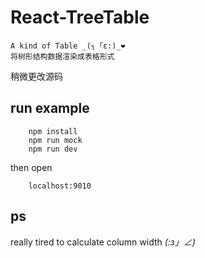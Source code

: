 # React-TreeTable
    A kind of Table _(┐「ε:)_❤
    将树形结构数据渲染成表格形式
稍微更改源码
## run example

```
    npm install
    npm run mock
    npm run dev
```

then open
```
    localhost:9010
```

## ps
really tired to  calculate column width _(:з」∠)_

